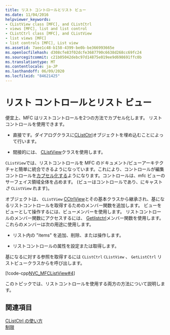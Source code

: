 ```yaml
---
title: リスト コントロールとリスト ビュー
ms.date: 11/04/2016
helpviewer_keywords:
- CListView class [MFC], and CListCtrl
- views [MFC], list and list control
- CListCtrl class [MFC], and CListView
- list views [MFC]
- list controls [MFC], List view
ms.assetid: 7aee1c48-b158-4399-be0b-be366993665e
ms.openlocfilehash: d308cfe83f02dcfe3687790c6638d268cc69fc24
ms.sourcegitcommit: c21b05042debc97d14875e019ee9d698691ffc0b
ms.translationtype: MT
ms.contentlocale: ja-JP
ms.lasthandoff: 06/09/2020
ms.locfileid: "84621425"
---
```

# <a name="list-control-and-list-view"></a>リスト コントロールとリスト ビュー

便宜上、MFC はリストコントロールを2つの方法でカプセル化します。 リストコントロールを使用できます。

- 直接です。ダイアログクラスに[CListCtrl](reference/clistctrl-class.md)オブジェクトを埋め込むことによって行います。

- 間接的には、 [CListView](reference/clistview-class.md)クラスを使用します。

`CListView`では、リストコントロールを MFC のドキュメント/ビューアーキテクチャと簡単に統合できるようになっています。これにより、コントロールが編集コントロールを[カプセル化する](reference/ceditview-class.md)ようになります。コントロールは、mfc ビューのサーフェイス領域全体を占めます。 (ビューはコントロールであり、にキャスト*さ* `CListView` れます)。

オブジェクトは、 `CListView` [CCtrlView](reference/cctrlview-class.md)とその基本クラスから継承され、基になるリストコントロールを取得するためのメンバー関数を追加します。 ビューをビューとして操作するには、ビューメンバーを使用します。 リストコントロールのメンバー関数にアクセスするには、 [Getlistctrl](reference/clistview-class.md#getlistctrl)メンバー関数を使用します。 これらのメンバーは次の用途に使用します。

- リスト内の "items" を追加、削除、または操作します。

- リストコントロールの属性を設定または取得します。

基になるに対する参照を取得するには `CListCtrl` `CListView` 、 `GetListCtrl` リストビュークラスからを呼び出します。

[!code-cpp[NVC_MFCListView#4](../atl/reference/codesnippet/cpp/list-control-and-list-view_1.cpp)]

このトピックでは、リストコントロールを使用する両方の方法について説明します。

## <a name="see-also"></a>関連項目

[CListCtrl の使い方](using-clistctrl.md)<br/>
[制限](controls-mfc.md)
